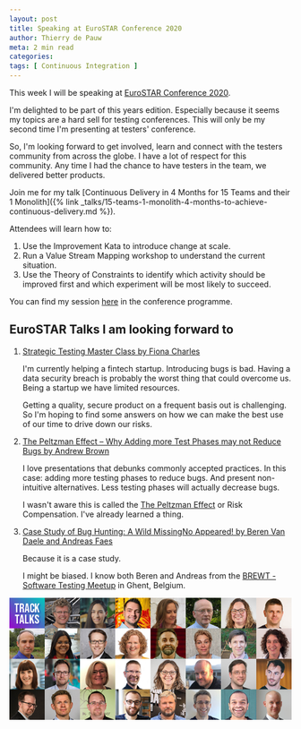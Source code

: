 ```yaml
---
layout: post
title: Speaking at EuroSTAR Conference 2020
author: Thierry de Pauw
meta: 2 min read
categories:
tags: [ Continuous Integration ]
---
```


This week I will be speaking at
[EuroSTAR Conference 2020](https://conference.eurostarsoftwaretesting.com/).

I'm delighted to be part of this years edition. Especially because it seems my
topics are a hard sell for testing conferences. This will only be my second time
I'm presenting at testers' conference.

So, I'm looking forward to get involved, learn and connect with the
testers community from across the globe. I have a lot of respect for this
community. Any time I had the chance to have testers in the team, we delivered
better products.

Join me for my talk [Continuous Delivery in 4 Months for 15 Teams and their
1 Monolith]({% link _talks/15-teams-1-monolith-4-months-to-achieve-continuous-delivery.md %}).

Attendees will learn how to:

1. Use the Improvement Kata to introduce change at scale.
2. Run a Value Stream Mapping workshop to understand the current situation.
3. Use the Theory of Constraints to identify which activity should be
   improved first and which experiment will be most likely to succeed.

You can find my session [here](https://conference.eurostarsoftwaretesting.com/event/2020/continuous-delivery-in-4-months-for-15-teams-and-their-1-monolith/)
in the conference programme.

## EuroSTAR Talks I am looking forward to

1. [Strategic Testing Master Class by Fiona Charles](https://conference.eurostarsoftwaretesting.com/event/2020/strategic-testing-master-class/)

    I'm currently helping a fintech startup. Introducing bugs is bad. Having
    a data security breach is probably the worst thing that could overcome us.
    Being a startup we have limited resources.

    Getting a quality, secure product on a frequent basis out is challenging.
    So I'm hoping to find some answers on how we can make the best use of our time
    to drive down our risks.

2. [The Peltzman Effect – Why Adding more Test Phases may not Reduce Bugs by Andrew Brown](https://conference.eurostarsoftwaretesting.com/event/2020/why-adding-more-test-phases-may-not-reduce-bugs-the-peltzman-effect/)

   I love presentations that debunks commonly accepted practices. In this case:
   adding more testing phases to reduce bugs. And present non-intuitive
   alternatives. Less testing phases will actually decrease bugs.

   I wasn't aware this is called the [The Peltzman Effect](https://en.wikipedia.org/wiki/Risk_compensation) or Risk Compensation. I've already learned a thing.

3. [Case Study of Bug Hunting: A Wild MissingNo Appeared! by Beren Van Daele and Andreas Faes](https://conference.eurostarsoftwaretesting.com/event/2020/case-study-of-bug-hunting-a-wild-missingno-appeared/)

    Because it is a case study.

    I might be biased. I know both Beren and Andreas from the
    [BREWT - Software Testing Meetup](https://www.meetup.com/Software-Testers-in-Belgium/)
    in Ghent, Belgium.

![EuroSTAR 2020 Track Talks](/images/speaking-at-eurostar-conference-2020/track-talks.png)
